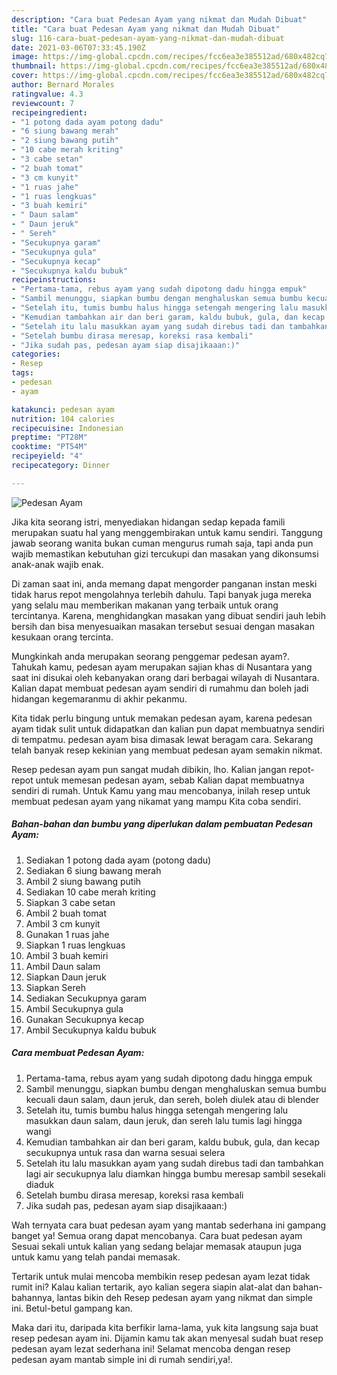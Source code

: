 ```yaml
---
description: "Cara buat Pedesan Ayam yang nikmat dan Mudah Dibuat"
title: "Cara buat Pedesan Ayam yang nikmat dan Mudah Dibuat"
slug: 116-cara-buat-pedesan-ayam-yang-nikmat-dan-mudah-dibuat
date: 2021-03-06T07:33:45.190Z
image: https://img-global.cpcdn.com/recipes/fcc6ea3e385512ad/680x482cq70/pedesan-ayam-foto-resep-utama.jpg
thumbnail: https://img-global.cpcdn.com/recipes/fcc6ea3e385512ad/680x482cq70/pedesan-ayam-foto-resep-utama.jpg
cover: https://img-global.cpcdn.com/recipes/fcc6ea3e385512ad/680x482cq70/pedesan-ayam-foto-resep-utama.jpg
author: Bernard Morales
ratingvalue: 4.3
reviewcount: 7
recipeingredient:
- "1 potong dada ayam potong dadu"
- "6 siung bawang merah"
- "2 siung bawang putih"
- "10 cabe merah kriting"
- "3 cabe setan"
- "2 buah tomat"
- "3 cm kunyit"
- "1 ruas jahe"
- "1 ruas lengkuas"
- "3 buah kemiri"
- " Daun salam"
- " Daun jeruk"
- " Sereh"
- "Secukupnya garam"
- "Secukupnya gula"
- "Secukupnya kecap"
- "Secukupnya kaldu bubuk"
recipeinstructions:
- "Pertama-tama, rebus ayam yang sudah dipotong dadu hingga empuk"
- "Sambil menunggu, siapkan bumbu dengan menghaluskan semua bumbu kecuali daun salam, daun jeruk, dan sereh, boleh diulek atau di blender"
- "Setelah itu, tumis bumbu halus hingga setengah mengering lalu masukkan daun salam, daun jeruk, dan sereh lalu tumis lagi hingga wangi"
- "Kemudian tambahkan air dan beri garam, kaldu bubuk, gula, dan kecap secukupnya untuk rasa dan warna sesuai selera"
- "Setelah itu lalu masukkan ayam yang sudah direbus tadi dan tambahkan lagi air secukupnya lalu diamkan hingga bumbu meresap sambil sesekali diaduk"
- "Setelah bumbu dirasa meresap, koreksi rasa kembali"
- "Jika sudah pas, pedesan ayam siap disajikaaan:)"
categories:
- Resep
tags:
- pedesan
- ayam

katakunci: pedesan ayam 
nutrition: 104 calories
recipecuisine: Indonesian
preptime: "PT28M"
cooktime: "PT54M"
recipeyield: "4"
recipecategory: Dinner

---
```



![Pedesan Ayam](https://img-global.cpcdn.com/recipes/fcc6ea3e385512ad/680x482cq70/pedesan-ayam-foto-resep-utama.jpg)

Jika kita seorang istri, menyediakan hidangan sedap kepada famili merupakan suatu hal yang menggembirakan untuk kamu sendiri. Tanggung jawab seorang  wanita bukan cuman mengurus rumah saja, tapi anda pun wajib memastikan kebutuhan gizi tercukupi dan masakan yang dikonsumsi anak-anak wajib enak.

Di zaman  saat ini, anda memang dapat mengorder panganan instan meski tidak harus repot mengolahnya terlebih dahulu. Tapi banyak juga mereka yang selalu mau memberikan makanan yang terbaik untuk orang tercintanya. Karena, menghidangkan masakan yang dibuat sendiri jauh lebih bersih dan bisa menyesuaikan masakan tersebut sesuai dengan masakan kesukaan orang tercinta. 



Mungkinkah anda merupakan seorang penggemar pedesan ayam?. Tahukah kamu, pedesan ayam merupakan sajian khas di Nusantara yang saat ini disukai oleh kebanyakan orang dari berbagai wilayah di Nusantara. Kalian dapat membuat pedesan ayam sendiri di rumahmu dan boleh jadi hidangan kegemaranmu di akhir pekanmu.

Kita tidak perlu bingung untuk memakan pedesan ayam, karena pedesan ayam tidak sulit untuk didapatkan dan kalian pun dapat membuatnya sendiri di tempatmu. pedesan ayam bisa dimasak lewat beragam cara. Sekarang telah banyak resep kekinian yang membuat pedesan ayam semakin nikmat.

Resep pedesan ayam pun sangat mudah dibikin, lho. Kalian jangan repot-repot untuk memesan pedesan ayam, sebab Kalian dapat membuatnya sendiri di rumah. Untuk Kamu yang mau mencobanya, inilah resep untuk membuat pedesan ayam yang nikamat yang mampu Kita coba sendiri.

<!--inarticleads1-->

##### Bahan-bahan dan bumbu yang diperlukan dalam pembuatan Pedesan Ayam:

1. Sediakan 1 potong dada ayam (potong dadu)
1. Sediakan 6 siung bawang merah
1. Ambil 2 siung bawang putih
1. Sediakan 10 cabe merah kriting
1. Siapkan 3 cabe setan
1. Ambil 2 buah tomat
1. Ambil 3 cm kunyit
1. Gunakan 1 ruas jahe
1. Siapkan 1 ruas lengkuas
1. Ambil 3 buah kemiri
1. Ambil  Daun salam
1. Siapkan  Daun jeruk
1. Siapkan  Sereh
1. Sediakan Secukupnya garam
1. Ambil Secukupnya gula
1. Gunakan Secukupnya kecap
1. Ambil Secukupnya kaldu bubuk




<!--inarticleads2-->

##### Cara membuat Pedesan Ayam:

1. Pertama-tama, rebus ayam yang sudah dipotong dadu hingga empuk
1. Sambil menunggu, siapkan bumbu dengan menghaluskan semua bumbu kecuali daun salam, daun jeruk, dan sereh, boleh diulek atau di blender
1. Setelah itu, tumis bumbu halus hingga setengah mengering lalu masukkan daun salam, daun jeruk, dan sereh lalu tumis lagi hingga wangi
1. Kemudian tambahkan air dan beri garam, kaldu bubuk, gula, dan kecap secukupnya untuk rasa dan warna sesuai selera
1. Setelah itu lalu masukkan ayam yang sudah direbus tadi dan tambahkan lagi air secukupnya lalu diamkan hingga bumbu meresap sambil sesekali diaduk
1. Setelah bumbu dirasa meresap, koreksi rasa kembali
1. Jika sudah pas, pedesan ayam siap disajikaaan:)




Wah ternyata cara buat pedesan ayam yang mantab sederhana ini gampang banget ya! Semua orang dapat mencobanya. Cara buat pedesan ayam Sesuai sekali untuk kalian yang sedang belajar memasak ataupun juga untuk kamu yang telah pandai memasak.

Tertarik untuk mulai mencoba membikin resep pedesan ayam lezat tidak rumit ini? Kalau kalian tertarik, ayo kalian segera siapin alat-alat dan bahan-bahannya, lantas bikin deh Resep pedesan ayam yang nikmat dan simple ini. Betul-betul gampang kan. 

Maka dari itu, daripada kita berfikir lama-lama, yuk kita langsung saja buat resep pedesan ayam ini. Dijamin kamu tak akan menyesal sudah buat resep pedesan ayam lezat sederhana ini! Selamat mencoba dengan resep pedesan ayam mantab simple ini di rumah sendiri,ya!.

